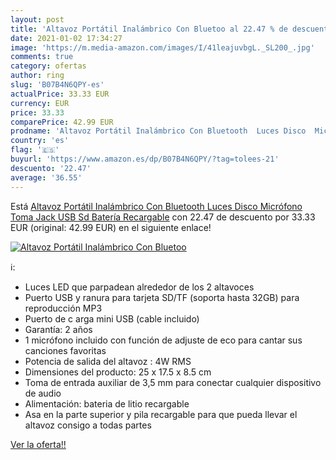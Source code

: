 ```yaml
---
layout: post
title: 'Altavoz Portátil Inalámbrico Con Bluetoo al 22.47 % de descuento'
date: 2021-01-02 17:34:27
image: 'https://m.media-amazon.com/images/I/41leajuvbgL._SL200_.jpg'
comments: true
category: ofertas
author: ring
slug: 'B07B4N6QPY-es'
actualPrice: 33.33 EUR
currency: EUR
price: 33.33
comparePrice: 42.99 EUR
prodname: 'Altavoz Portátil Inalámbrico Con Bluetooth  Luces Disco  Micrófono  Toma Jack  USB  Sd  Batería Recargable'
country: 'es'
flag: '🇪🇸'
buyurl: 'https://www.amazon.es/dp/B07B4N6QPY/?tag=tolees-21'
descuento: '22.47'
average: '36.55'
---
```


Está [Altavoz Portátil Inalámbrico Con Bluetooth  Luces Disco  Micrófono  Toma Jack  USB  Sd  Batería Recargable](https://www.amazon.es/dp/B07B4N6QPY/?tag=tolees-21) con 22.47 de descuento por 33.33 EUR (original: 42.99 EUR) en el siguiente enlace!

[![Altavoz Portátil Inalámbrico Con Bluetoo](https://m.media-amazon.com/images/I/41leajuvbgL._SL200_.jpg)](https://www.amazon.es/dp/B07B4N6QPY/?tag=tolees-21)

ℹ️:

- Luces LED que parpadean alrededor de los 2 altavoces
- Puerto USB y ranura para tarjeta SD/TF (soporta hasta 32GB) para reproducción MP3
- Puerto de c arga mini USB (cable incluido)
- Garantía: 2 años
- 1 micrófono incluido con función de adjuste de eco para cantar sus canciones favoritas
- Potencia de salida del altavoz : 4W RMS
- Dimensiones del producto: 25 x 17.5 x 8.5 cm
- Toma de entrada auxiliar de 3,5 mm para conectar cualquier dispositivo de audio
- Alimentación: bateria de litio recargable
- Asa en la parte superior y pila recargable para que pueda llevar el altavoz consigo a todas partes

[Ver la oferta!!](https://www.amazon.es/dp/B07B4N6QPY/?tag=tolees-21)
